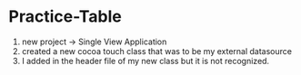 Practice-Table
==============

1. new project -> Single View Application
2. created a new cocoa touch class that was to be my external datasource
3. I added <UITableViewDataSource> in the header file of my new class but it is not recognized.
